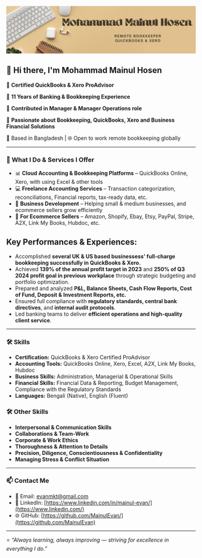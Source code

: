 ![Banner](https://github.com/MainulEvan/MainulEvan/blob/main/Mohammad%20Mainul%20Hosen.png?raw=true)

## 👋 Hi there, I'm Mohammad Mainul Hosen

🌟 **Certified QuickBooks & Xero ProAdvisor**

🌟 **11 Years of Banking & Bookkeeping Experience**

🌟 **Contributed in Manager & Manager Operations role**

🌟 **Passionate about Bookkeeping, QuickBooks, Xero and Business Financial Solutions**  

📍 Based in Bangladesh | 🌐 Open to work remote bookkeeping globally

---

### 💼 What I Do & Services I Offer
- 📊 **Cloud Accounting & Bookkeeping Platforms** – QuickBooks Online, Xero, with using Excel & other tools
- 💻 **Freelance Accounting Services** – Transaction categorization, reconciliations, Financial reports, tax-ready data, etc. 
- 🎯 **Business Development** – Helping small & medium businesses, and ecommerce sellers grow efficiently
- 🎯 **For Ecommerce Sellers** – Amazon, Shopify, Ebay, Etsy, PayPal, Stripe, A2X, Link My Books, Hubdoc, etc.

##  Key Performances & Experiences:
- Accomplished **several UK & US based businessess' full-charge bookkeeping successfully in QuickBooks & Xero.**
- Achieved **139% of the annual profit target in 2023** and **250% of Q3 2024 profit goal in previous workplace** through strategic budgeting and portfolio optimization.  
- Prepared and analyzed **P&L, Balance Sheets, Cash Flow Reports, Cost of Fund, Deposit & Investment Reports, etc.**
- Ensured full compliance with **regulatory standards, central bank directives**, and **internal audit protocols**.  
- Led banking teams to deliver **efficient operations and high-quality client service**.

---

### 🛠 Skills
- **Certification:** QuickBooks & Xero Certified ProAdvisor
- **Accounting Tools:** QuickBooks Online, Xero, Excel, A2X, Link My Books, Hubdoc
- **Business Skills:** Administration, Managerial & Operational Skills
- **Financial Skills:** Financial Data & Reporting, Budget Management, Compliance with the Regulatory Standards
- **Languages:** Bengali (Native), English (Fluent)

### 🛠 Other Skills
- **Interpersonal & Communication Skills**
- **Collaborations & Team-Work**
- **Corporate & Work Ethics**
- **Thoroughness & Attention to Details**
- **Precision, Diligence, Conscientiousness & Confidentiality**
- **Managing Stress & Conflict Situation**

---

### 📫 Contact Me
- 📧 Email: [evanmkt@gmail.com](mailto:your-email@example.com)  
- 💼 LinkedIn: [https://www.linkedin.com/in/mainul-evan/](https://www.linkedin.com/)  
- 🌐 GitHub: [https://github.com/MainulEvan/](https://github.com/MainulEvan)  

---

⭐ _“Always learning, always improving — striving for excellence in everything I do.”_
